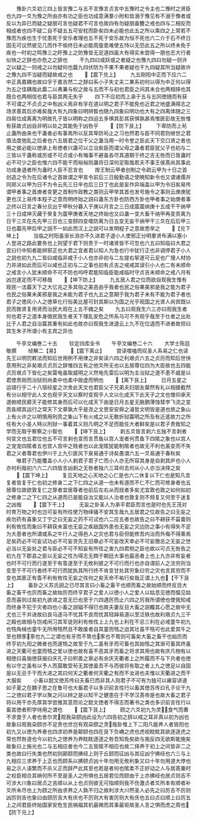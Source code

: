 <!-- { "loadSidebar": true } -->
　　豫卦六爻初三四上皆言豫二与五不言豫言贞言中五豫时之令主也二豫时之贤臣也九四一爻为豫之所由亦有功之臣也功成意满羣小附和皆溺于豫见有不溺于豫者或反以为异巳而疑之疑朋可言也疑君不可言也故四有勿疑朋盍簪之戒也四与二相反而相成者也四不疑二自不疑五五可安枕而卧矣四未必能也此五之所以乘四之上常若不豫而为疾也生于忧患死于安乐者理也五不死于安乐故为恒不死也六二介于石不终日固无可议然彼见几而作不俟终日未必能周旋患难使五恃以无恐此五之所以终未免于疾也一时初之鸣豫三之盱豫上之防豫皆无足道四虽大有得实未尝得一朋也志大行者似快之之辞也亦危之之辞也
　　干九四曰或跃或之者疑之也豫九四曰勿疑一则许之以疑之一则戒之以勿疑何也葢九四伏防为不果不果者疑也干九四疑其所当疑故许之豫九四不当疑而疑故戒之也
　　【震下兑上】
　　九五刚阳中正而下应六二中正真嘉耦也故曰孚于嘉吉然二之辞曰系小子失丈夫二果系初何以得为中正何以得为五之佳耦哉此葢二以弗兼与权之故与五而不与初也君臣之间其未合也两相择也其既合也两相信也君与臣其两无失乎
　　四下不应初而上承于五与五同徳随而有获不可谓之不贞贞之中有凶义焉非有孚在道以明之君子不能免也近君之地盛满得志之场求善其后亦难矣哉大有九四象曰明辨晳也随九四象曰明功也大有之四离体随之三四易位成离离为明故孔子皆以明称之四迫五多惧其彭其获惧孰甚焉惟匪彭故无咎惟有获故贞凶自非明以处之其能免于凶咎乎
　　【防下艮上】
　　下卑防而上茍止蛊所由来也干蛊者必有事焉所以反其卑防茍止之习也然君与臣不同君则继世之君值法度弛乱之后者也六五居君之位干父之蛊当用一时令誉之臣此天下交口贤之者也用之彼必能以徳承上有徳者兴蛊可以立治矣臣而谓父母之蛊者君臣犹父子也初与二三皆以干蛊称或厉或不可贞或小有悔事不避虽各尽其道期于终之吉无咎而已皆蛊时必不可少之臣也惟六四不能干而裕裕则蛊将日深何足取哉若夫不事王侯髙尚其事此功成身退者所为蛊时人臣不忍言也
　　按王制云甲者创制之令疏云甲为十日之首创造之令为在后诸令之首故谓之甲宣令前后三日殷勤语之使暁知新令也又谓诸儒并同郑义以甲为日不为令云先三日辛也后三日丁也此是妄作异端盖以甲为令旧矣易传谓甲者事之首庚者变更之首制作政教之类则云甲举其首也发号施令之事则云庚庚犹更也汉上易传本程子之意而明终始之説曰蛊东方卦也防西方卦也甲者事之始庚者事之终以日言之春分旦出于甲秋分暮入于庚以月言之三日成震震纳庚十五成干干纳甲三十日成坤灭藏于癸复为震甲庚者天地之终始也又曰蛊一变大畜干纳甲再变贲离为日干三爻在先先甲三日也三变颐四变噬防离为日五变无妄干纳甲干三爻在后后甲三日也葢先甲后甲之説不一如此而汉上之説可以发明程子之意故悉举之
　　【兑下坤上】
　　当临之时阳虽渐长消亦不久进君子退小人使邪正分明羣贤布满以塞小人登进之路此要务也上则望于君下则责于一时诸贤皆不可忽也六五曰知临曰大君之宜曰行中知者能辨邪正也大君之宜者君以知人为急也行中犹行正也非调停君子小人之説也初九九二皆曰咸临非咸于小人也亦非初与二左提右挈遂可云足也广搜人材协力并进如此而后可以咸也正初与二之事也初有贞吉之戒戒其误引小人也二有未顺命之戒言小人犹未顺命不可不防也呜呼君能知临臣能咸临时守贞吉未顺命之戒八月有凶岂遂定而不可移哉
　　【坤下防上】
　　九五居人君之位而欲自观我生惟有观民一法葢天下之大亿兆之多其俗之美恶由乎我者也民之俗果美邪是我之能为君子也民之俗果未美邪是我之未能为君子也九五之意期于我为君子未有不能为君子者也君子之徳风小人之徳草化行俗美比屋可封其斯以为国之光乎观国之光贤人尚宾既以民而致贤复用贤而治民大观在上五不媿之矣
　　九五曰观我生六三亦曰观我生者何也君子之道本身徴民我生者天下理乱安危之所系乌可不务观乎哉至于仕者之出处比于人君之自治葢其重有如此也故亦曰观我生进退云上九不在位退而不进者故但曰其生朱子所谓小有主宾之异也



　　午亭文编巻二十五
　　钦定四库全书
　　午亭文编巻二十六
　　大学士陈廷敬撰
　　经解二【易】
　　【震下离止】
　　尝读噬嗑而叹圣人系易之仁也读先王以明罚敕法而知后世用例不用律之非矣读六四之利艰贞六五之贞厉而知后世快意用刑之非矣艰贞贞厉之辞惟四五有之他爻所无也以五居尊位四为大臣故也五四能贞厉艰贞下皆化之矣雷电虽取威明之义然电先雷后以明为主治狱之道不患不威是以君徳贵刚而治狱则尚柔中也柔中故虚而明也
　　【离下艮上】
　　日月五星之运错行乎二十八宿经星之次舍此天文也君臣父子兄弟夫妇朋友粲然有礼以相接截然有分以相守此人文也观乎天文以察时变观乎人文以化成天下此天子之文也惟仰承天道俯顺民彛天子能修其身而后可以化成天下由是日月五星无朓朒薄蚀彗孛飞流之变而各顺其运行之常天下文章孰大乎是尧之文思安安舜之濬哲文明皆是道也旅之象山上有火许之以明慎用刑贲之象山下有火戒之以无敢折狱葢明之所及有近逺故力之所任有大小圣人特以刑狱一事着其义则凡明之不足而能任大者鲜矣是以君子贵致知之学而无取乎察察之小智也
　　【坤下艮上】
　　剥五爻皆言剥六五独不言剥者何变文也五君位也五不可言剥也变而言贯鱼以宫人宠者何贯鱼下四隂之象也以宫人之宠宠四隂者五也宫人宫中之贱者也以此宠隂犹能制隂者也故无不利也虽变而不失君之义者尊君也伊川于上九引匪风下泉易通于诗矣愚谓六五一爻易通于春秋矣
　　唯君子乃能覆盖小人小人剥君子君子亡而小人亦无所容其身是自剥其庐也小人亦何利哉初六六二六四皆言凶剥之无咎者独六三耳何去何从小人亦当决择之矣
　　【震下坤上】
　　复见天地之心天地之心仁是也六二休复以下仁也是知凡言复者皆复于仁也初之修身二之下仁四之从道一也未有道而不仁不仁而可修身者也五居尊位故欲敦复仁之厚者宜居尊者也前后左右从而戕者多矣尤宜敦也敦之如何如初之修身二之下仁四之从道而已是能自治又能以人治者也敦复则不频复又何至于迷复之凶哉
　　【震下干上】
　　无妄之卦圣人为承平君臣而言也是时也先王茂对时育万物之时也岂可妄有所徃使万物绎骚不安其生哉九五居君之位故告之曰无妄之疾勿药有喜象又丁宁之曰无妄之药不可试也六二应五者也故告之曰不耕获不菑畬则利有攸徃而象曰不耕获未富也无妄之疾敌国外患也无妄之灾边防之事小有得失不足为大患者也所谓或系之牛行人之得邑人之灾也君与臣但能修吾内治而外侮不得乘焉足矣药必不可妄试功必不可妄贪先王旧章必不可妄改天幸必不可妄徼总之无妄之世必当以无妄处之君与臣必不可不知妄有所徃之害九四君侧之臣也故以可贞无咎告之初九在下郡县之臣以无妄之徃为得志无闗于朝廷大事也最恶者上也上九亦非有妄者也时不可行而行遂至于有眚遂至于无攸利彼之不可行而行也亦自谓前人之法穷则当变至于不可行者终不可行而犹执其所行终不肯变甘处其穷象曰穷之灾也言其穷而不变也其匪正有眚不利有攸徃无妄之徃何之矣天命不祐行矣哉正谓上九也【干下艮上】
　　畜卦之义苏氏説之已尽其言曰小畜之畜干也顺而畜之故始顺而终反目大畜之畜干也厉而畜之故始厉而终亨君子之爱人以徳小人之爱人以姑息见徳而愠见姑息而喜则过矣初九欲进之意无巳也至于六四遇厉而止六四之厉我所谓徳也使我知戒而终身不犯于灾者四也小畜之説辐不得巳也故夫妻反目大畜之説輹其心愿之故中无尤也三干并进故曰良马逐马不忧其不良而忧其轻踔易道以至泛轶也故利艰贞九三干之殿也故相与饬戒闲习其军徒则利有攸徃上上九也上利在不忌三利在必戒童牛初九也牿角械也童牛无所用牿然且不敢废者自其童而牿之迨其壮虽不牿可也此爱其牛之至也豮豕豕也九二之谓也有牙而不鸷也豕也不鸷则可畜矣大畜之畜干也始厉而终亨初九阳之微者也而遂牿之故至于九二虽有牙而可畜也其始牿之其渐可畜其终虽进之天衢可也童而牿之爱以徳也故有喜不恶其牙而畜之将求其用也故有庆凡物有以相徳曰喜施徳获报曰庆孔子曰积善之家必有余庆天衢者上之所履而不与下共者也徳有以守之虽有以予人而莫敢受茍无其徳虽吾不与而彼将有取之者上九之徳足以自固是以无忌于干而大进之其曰何天之衢者何天衢之有而不汝进也夫惟以天衢进之而干大服矣
　　小畜以懿文徳苏传曰夫畜巳而非其人则君子不可有为独可以雍容讲道如子夏之在魏子思之在鲁可也大畜君子以多识前言徃行以畜其徳苏传曰孔子论干九二之徳曰君子学以聚之问以辨之是以知干之健患在于不学汉髙帝是也故大畜之君子将以用干亦先厚其学尝推其意而论之懿文徳者不得志而著书之类也多识前言徃行以畜其徳者积学待用之谓也
　　【震下艮上】
　　颐之六爻初九为灵食气而夀不求食于人者也舍尔灵观我朶颐凶此设为六四告初之辞以戒之耳非真以初为凶也故象曰观我朶颐亦不足贵也世岂有观朶颐之灵哉卦惟上下二阳凡能养人者皆阳也初九又以徳为养者也四求初养是颠颐也四在艮下负嵎之虎也虎视眈眈其欲逐逐虎之常也然咎道也今以初九之徳养为养眈眈逐逐之咎吾知免矣欲与施反四无欲斯能施矣故象曰上施光也二与五相应者也今二五皆隂不相应也故二择养于初上之间皆非二之类也故曰行失类也然初则颠颐而拂经上则于丘颐而征凶与其征凶宁拂经也六三与上九相应三求养于上正也而顾系以拂颐贞凶十年勿用无攸利象又曰十年勿用道大悖也易之示人语繁而不杀义正而辞严此其至也若是者何也隂柔不正好动之人与居髙乗时之权臣相合其祸何所不至是圣人之所惧也五居君位而颐由于上亦拂经也居贞则吉不可涉大川象曰居贞之吉顺以从上也贞则彼无可指顺则我不伤激贞者爻所本有顺者补爻所未尽也上为颐之所由求养之人孰不归之故利涉大川然圣人必先之曰厉吉不厉则凶厉则吉也象曰由颐厉吉大有庆也不厉则大有害厉则大有庆也五曰贞曰顺上曰厉五上之间君臣终始国家安危生民祸福其机最微而其事最钜故圣人言之惧而虑之周也【防下兑上】

